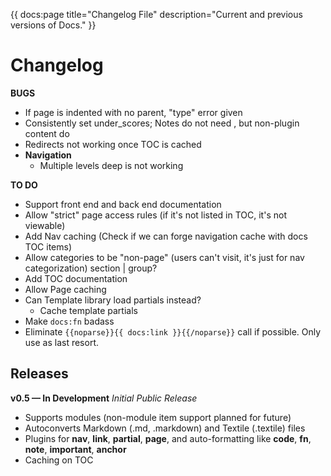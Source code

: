 {{ docs:page
  title="Changelog File"
  description="Current and previous versions of Docs."
}}

# Changelog

__BUGS__

- If page is indented with no parent, "type" error given
- Consistently set under\_scores; Notes do not need \, but non-plugin content do
- Redirects not working once TOC is cached
- __Navigation__
  - Multiple levels deep is not working


__TO DO__

- Support front end and back end documentation
- Allow "strict" page access rules (if it's not listed in TOC, it's not viewable)
- Add Nav caching (Check if we can forge navigation cache with docs TOC items)
- Allow categories to be "non-page" (users can't visit, it's just for nav categorization) section | group?
- Add TOC documentation
- Allow Page caching
- Can Template library load partials instead?
  - Cache template partials
- Make `docs:fn` badass
- Eliminate `{{noparse}}{{ docs:link }}{{/noparse}}` call if possible. Only use as last resort.

## Releases

__v0.5 &mdash; In Development__ _Initial Public Release_

- Supports modules (non-module item support planned for future)
- Autoconverts Markdown (.md, .markdown) and Textile (.textile) files
- Plugins for __nav__, __link__, __partial__, __page__, and auto-formatting like __code__, __fn__, __note__, __important__, __anchor__
- Caching on TOC
